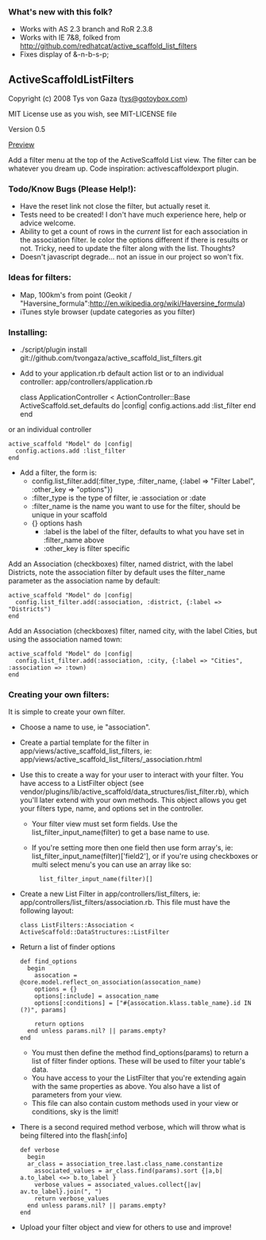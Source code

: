 ### What's new with this folk?
 * Works with AS 2.3 branch and RoR 2.3.8
 * Works with IE 7&8, folked from http://github.com/redhatcat/active_scaffold_list_filters
 * Fixes display of &-n-b-s-p;
 
ActiveScaffoldListFilters
-------------------------

Copyright (c) 2008 Tys von Gaza (tys@gotoybox.com)

MIT License use as you wish, see MIT-LICENSE file

Version 0.5

[Preview](http://farm4.static.flickr.com/3402/3257194048_1b75c0b966_o.png)

Add a filter menu at the top of the ActiveScaffold List view.  The filter can be whatever you dream up.  Code inspiration: activescaffoldexport plugin.

### Todo/Know Bugs (Please Help!):

  * Have the reset link not close the filter, but actually reset it.
  * Tests need to be created!  I don't have much experience here, help or advice welcome.
  * Ability to get a count of rows in the _current_ list for each association in the association filter.  Ie color the options different if there is results or not.  Tricky, need to update the filter along with the list.  Thoughts?
  * Doesn't javascript degrade... not an issue in our project so won't fix.

### Ideas for filters:

  * Map, 100km's from point (Geokit / "Haversine_formula":http://en.wikipedia.org/wiki/Haversine_formula)
  * iTunes style browser (update categories as you filter)

### Installing:

  * ./script/plugin install git://github.com/tvongaza/active_scaffold_list_filters.git
  * Add to your application.rb default action list or to an individual controller: app/controllers/application.rb

    class ApplicationController < ActionController::Base
      ActiveScaffold.set_defaults do |config|
        config.actions.add :list_filter
      end
    end

or an individual controller

    active_scaffold "Model" do |config|
      config.actions.add :list_filter
    end

  * Add a filter, the form is:
    * config.list_filter.add(:filter_type, :filter_name, {:label => "Filter Label", :other_key => "options"})
    * :filter_type is the type of filter, ie :association or :date
    * :filter_name is the name you want to use for the filter, should be unique in your scaffold
    * {} options hash
      * :label is the label of the filter, defaults to what you have set in :filter_name above
      * :other_key is filter specific

Add an Association (checkboxes) filter, named district, with the label Districts, note the association filter by default uses the filter_name parameter as the association name by default:

    active_scaffold "Model" do |config|
      config.list_filter.add(:association, :district, {:label => "Districts")
    end

Add an Association (checkboxes) filter, named city, with the label Cities, but using the association named town:

    active_scaffold "Model" do |config|
      config.list_filter.add(:association, :city, {:label => "Cities", :association => :town)
    end


### Creating your own filters:

It is simple to create your own filter.

  * Choose a name to use, ie "association".
  * Create a partial template for the filter in app/views/active_scaffold_list_filters, ie: app/views/active_scaffold_list_filters/_association.rhtml
  * Use this to create a way for your user to interact with your filter. You have access to a ListFilter object (see vendor/plugins/lib/active_scaffold/data_structures/list_filter.rb), which you'll later extend with your own methods.  This object allows you get your filters type, name, and options set in the controller.
    * Your filter view must set form fields.  Use the list_filter_input_name(filter) to get a base name to use.
    * If you're setting more then one field then use form array's, ie: list_filter_input_name(filter)['field2'], or if you're using checkboxes or multi select menu's you can use an array like so:

            list_filter_input_name(filter)[]

  * Create a new List Filter in app/controllers/list_filters, ie: app/controllers/list_filters/association.rb.  This file must have the following layout:

        class ListFilters::Association < ActiveScaffold::DataStructures::ListFilter

  * Return a list of finder options

        def find_options
          begin
            assocation = @core.model.reflect_on_association(assocation_name)
            options = {}
            options[:include] = assocation_name
            options[:conditions] = ["#{assocation.klass.table_name}.id IN (?)", params]

            return options
          end unless params.nil? || params.empty?
        end

    * You must then define the method find_options(params) to return a list of filter finder options.  These will be used to filter your table's data.
    * You have access to your the ListFilter that you're extending again with the same properties as above.  You also have a list of parameters from your view.
    * This file can also contain custom methods used in your view or conditions, sky is the limit!

  * There is a second required method verbose, which will throw what is being filtered into the flash[:info]

        def verbose
          begin
          ar_class = association_tree.last.class_name.constantize
            associated_values = ar_class.find(params).sort {|a,b| a.to_label <=> b.to_label }
            verbose_values = associated_values.collect{|av| av.to_label}.join(", ")
            return verbose_values
          end unless params.nil? || params.empty?
        end

  * Upload your filter object and view for others to use and improve!
